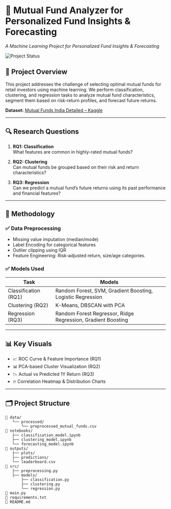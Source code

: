 # 🧠  Mutual Fund Analyzer for Personalized Fund Insights & Forecasting
*A Machine Learning Project for Personalized Fund Insights & Forecasting*

![Project Status](https://img.shields.io/badge/status-Completed-brightgreen)

## 📌 Project Overview

This project addresses the challenge of selecting optimal mutual funds for retail investors using machine learning. We perform classification, clustering, and regression tasks to analyze mutual fund characteristics, segment them based on risk-return profiles, and forecast future returns.

**Dataset:** [Mutual Funds India Detailed – Kaggle](https://www.kaggle.com/datasets/ravibarnawal/mutual-funds-india-detailed)

---

## 🔍 Research Questions

1. **RQ1: Classification**  
   What features are common in highly-rated mutual funds?

2. **RQ2: Clustering**  
   Can mutual funds be grouped based on their risk and return characteristics?

3. **RQ3: Regression**  
   Can we predict a mutual fund’s future returns using its past performance and financial features?

---

## 🧪 Methodology

### ✅ Data Preprocessing
- Missing value imputation (median/mode)
- Label Encoding for categorical features
- Outlier clipping using IQR
- Feature Engineering: Risk-adjusted return, size/age categories.

### ✅ Models Used
| Task | Models |
|------|--------|
| Classification (RQ1) | Random Forest, SVM, Gradient Boosting, Logistic Regression |
| Clustering (RQ2) | K-Means, DBSCAN with PCA |
| Regression (RQ3) | Random Forest Regressor, Ridge Regression, Gradient Boosting |

---

## 📊 Key Visuals

- 📈 ROC Curve & Feature Importance (RQ1)
- 📊 PCA-based Cluster Visualization (RQ2)
- 📉 Actual vs Predicted 1Y Return (RQ3)
- 🔥 Correlation Heatmap & Distribution Charts

----

## 🗂️ Project Structure

```plaintext
📁 data/
   └── processed/
       └── preprocessed_mutual_funds.csv
📁 notebooks/
   ├── classification_model.ipynb
   ├── clustering_model.ipynb
   └── forecasting_model.ipynb
📁 outputs/
   ├── plots/
   ├── predictions/
   └── leaderboard.csv
📁 src/
   ├── preprocessing.py
   ├── models/
       ├── classification.py
       ├── clustering.py
       └── regression.py
📄 main.py
📄 requirements.txt
📄 README.md
